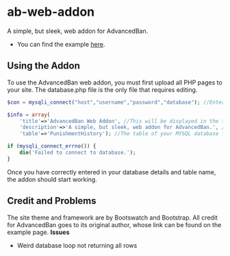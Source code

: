 # ab-web-addon
A simple, but sleek, web addon for AdvancedBan.
- You can find the example [here](https://whatisin.space/ab-web-addon).

## Using the Addon
To use the AdvancedBan web addon, you must first upload all PHP pages to your site.
The database.php file is the only file that requires editing.
```php
$con = mysqli_connect("host","username","password","database"); //Enter your MYSQL details here.

$info = array(
	'title'=>'AdvancedBan Web Addon', //This will be displayed in the title, main jumbotron, and navigation bar.
	'description'=>'A simple, but sleek, web addon for AdvancedBan.', //This will be displayed under the title on all pages.
	'table'=>'PunishmentHistory'); //The table of your MYSQL database for which punishments are saved.

if (mysqli_connect_errno()) {
	die('Failed to connect to database.');
}
```
Once you have correctly entered in your database details and table name, the addon should start working.
## Credit and Problems
The site theme and framework are by Bootswatch and Bootstrap.
All credit for AdvancedBan goes to its original author, whose link can be found on the example page.
**Issues**
- Weird database loop not returning all rows

